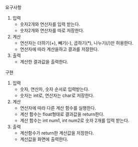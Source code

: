 요구사항

1. 입력
   - 숫자2개와 연산자를 입력 받는다.
   - 숫자2개와 연산자를 따로 저장한다.
2. 계산
   - 연산자는 더하기(+), 빼기(-), 곱하기(\*), 나누기(/)만 허용한다.
   - 연산자에 따라 계산을하고 결과를 저장한다.
3. 출력
   - 계산한 결과값을 출력한다.

구현

1. 입력
   - 숫자, 연산자, 숫자 순서로 입력받는다.
   - 숫자는 int로, 연산자는 char로 저장한다.
2. 계산
   - 연산자에 따라 다른 계산 함수를 실행한다.
   - 계산 함수는 float형태로 결과값을 return한다.
   - 계산 함수는 int num1, int num2로 숫자 2개를 입력 받는다.
3. 출력
   - 계산함수가 return한 계산값을 저장한다.
   - 계산값을 화면에 출력한다.
